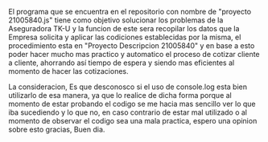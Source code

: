 El programa que se encuentra en el repositorio con nombre de "proyecto 21005840.js" tiene como objetivo solucionar los problemas de la Aseguradora TK-U
y la funcion de este sera recopilar los datos que la Empresa solicita y aplicar las codiciones establecidas por la misma, el procedimiento esta en
"Proyecto Descripcion 21005840" y en base a esto poder hacer mucho mas practico y automatico el proceso de cotizar cliente a cliente, ahorrando así tiempo
de espera y siendo mas eficientes al momento de hacer las cotizaciones.


La consideracion, Es que desconosco si el uso de console.log esta bien utilizarlo de esa manera, ya que lo realice de dicha forma porque al momento de estar
probando el codigo se me hacia mas sencillo ver lo que iba sucediendo y lo que no, en caso contrario de estar mal utilizado o al momento de observar 
el codigo sea una mala practica, espero una opinion sobre esto gracias, Buen dia.